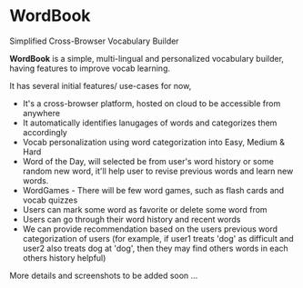 # WordBook
Simplified Cross-Browser Vocabulary Builder

**WordBook** is a simple, multi-lingual and personalized vocabulary builder, having features to improve vocab learning.

It has several initial features/ use-cases for now,

 - It's a cross-browser platform, hosted on cloud to be accessible from anywhere
 - It automatically identifies lanugages of words and categorizes them accordingly
 - Vocab personalization using word categorization into Easy, Medium & Hard
 - Word of the Day, will selected be from user's word history or some random new word, it'll help user to revise previous words and learn new words.
 - WordGames - There will be few word games, such as flash cards and vocab quizzes
 - Users can mark some word as favorite or delete some word from 
 - Users can go through their word history and recent words
 - We can provide recommendation based on the users previous word categorization of users (for example, if user1 treats 'dog' as difficult and user2 also treats dog at 'dog', then they may find others words in each others history helpful)

More details and screenshots to be added soon ...